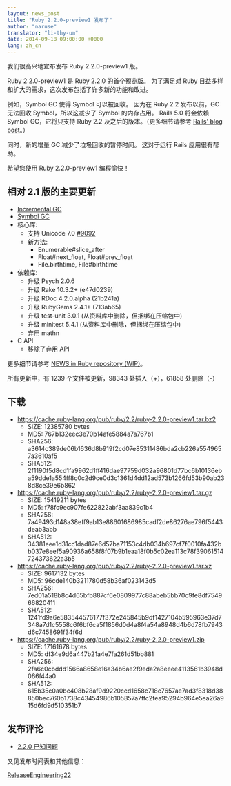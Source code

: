 ```yaml
---
layout: news_post
title: "Ruby 2.2.0-preview1 发布了"
author: "naruse"
translator: "li-thy-um"
date: 2014-09-18 09:00:00 +0000
lang: zh_cn
---
```


我们很高兴地宣布发布 Ruby 2.2.0-preview1 版。

Ruby 2.2.0-preview1 是 Ruby 2.2.0 的首个预览版。
为了满足对 Ruby 日益多样和扩大的需求，这次发布包括了许多新的功能和改进。

例如，Symbol GC 使得 Symbol 可以被回收。
因为在 Ruby 2.2 发布以前，GC 无法回收 Symbol，所以这减少了 Symbol 的内存占用。
Rails 5.0 将会依赖 Symbol GC，它将只支持 Ruby 2.2 及之后的版本。（更多细节请参考 [Rails' blog post](http://weblog.rubyonrails.org/2014/8/20/Rails-4-2-beta1/)。）

同时，新的增量 GC 减少了垃圾回收的暂停时间。
这对于运行 Rails 应用很有帮助。

希望您使用 Ruby 2.2.0-preview1 编程愉快！

## 相对 2.1 版的主要更新

* [Incremental GC](https://bugs.ruby-lang.org/issues/10137)
* [Symbol GC](https://bugs.ruby-lang.org/issues/9634)
* 核心库:
  * 支持 Unicode 7.0 [#9092](https://bugs.ruby-lang.org/issues/9092)
  * 新方法:
    * Enumerable#slice_after
    * Float#next_float, Float#prev_float
    * File.birthtime, File#birthtime
* 依赖库:
  * 升级 Psych 2.0.6
  * 升级 Rake 10.3.2+ (e47d0239)
  * 升级 RDoc 4.2.0.alpha (21b241a)
  * 升级 RubyGems 2.4.1+ (713ab65)
  * 升级 test-unit 3.0.1 (从资料库中删除，但捆绑在压缩包中)
  * 升级 minitest 5.4.1 (从资料库中删除，但捆绑在压缩包中)
  * 弃用 mathn
* C API
  * 移除了弃用 API

更多细节请参考 [NEWS in Ruby repository (WIP)](https://github.com/ruby/ruby/blob/v2_2_0_preview1/NEWS)。

所有更新中，有 1239 个文件被更新，98343 处插入（+），61858 处删除（-）

## 下载

* <https://cache.ruby-lang.org/pub/ruby/2.2/ruby-2.2.0-preview1.tar.bz2>
  * SIZE:   12385780 bytes
  * MD5:    767b132eec3e70b14afe5884a7a767b1
  * SHA256: a3614c389de06b1636d8b919f2cd07e85311486bda2cb226a5549657a3610af5
  * SHA512: 2f1190f5d8cd1fa9962d1ff416dae97759d032a96801d77bc6b10136eba59dde1a554ff8c0c2d9ce0d3c1361d4dd12ad573b1266fd53b90ab238d8ce39e6b862
* <https://cache.ruby-lang.org/pub/ruby/2.2/ruby-2.2.0-preview1.tar.gz>
  * SIZE:   15419211 bytes
  * MD5:    f78fc9ec907fe622822abf3aa839c1b4
  * SHA256: 7a49493d148a38eff9ab13e88601686985cadf2de86276ae796f5443deab3abb
  * SHA512: 34381eee1d31cc1dad87e6d57ba71153c4db034b697cf7f0010fa432bb037e8eef5a90936a658f8f07b9b1eaa18f0b5c02ea113c78f39061514724373622a3b5
* <https://cache.ruby-lang.org/pub/ruby/2.2/ruby-2.2.0-preview1.tar.xz>
  * SIZE:   9617132 bytes
  * MD5:    96cde140b3211780d58b36af023143d5
  * SHA256: 7ed01a518b8c4d65bfb887cf6e0809977c88abeb5bb70c9fe8df754966820411
  * SHA512: 1241fd9a6e583544576177f372e245845b9df1427104b595963e37d7348a7d1c5558c6f6bf6ca5f1856d0d4a8f4a54a8948d4b6d78fb7943d6c7458691f34f6d
* <https://cache.ruby-lang.org/pub/ruby/2.2/ruby-2.2.0-preview1.zip>
  * SIZE:   17161678 bytes
  * MD5:    df34e9d6a447b21a4e7fa261d51bb881
  * SHA256: 2fa6c0cbddd1566a8658e16a34b6ae2f9eda2a8eeee4113561b3948d066f44a0
  * SHA512: 615b35c0a0bc408b28af9d9220ccd1658c718c7657ae7ad3f8318d38850bec760b1738c43454986b105857a7ffc2fea95294b964e5ea26a915d6fd9d510351b7

## 发布评论

* [2.2.0 已知问题](http://bugs.ruby-lang.org/projects/ruby-trunk/issues?query_id=115)

又见发布时间表和其他信息：

[ReleaseEngineering22](http://bugs.ruby-lang.org/projects/ruby-trunk/wiki/ReleaseEngineering22)
